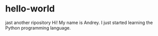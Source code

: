 # hello-world
jast another ripository
Hi! My name is Andrey.
I just started learning the Python programming language.
